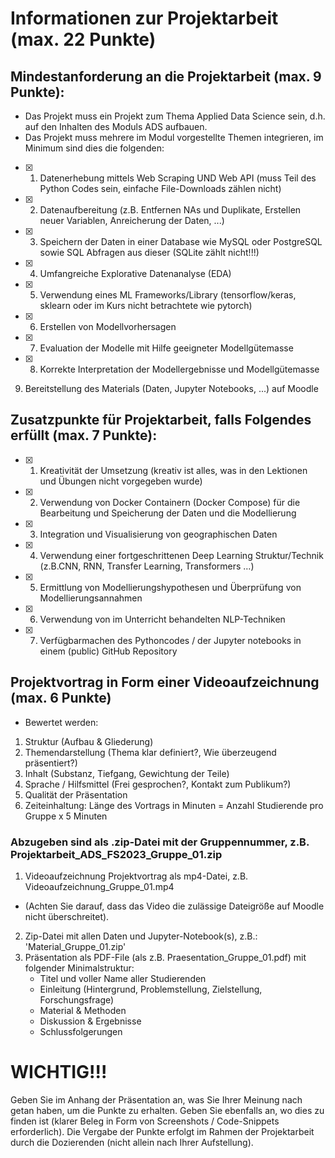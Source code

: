 # Informationen zur Projektarbeit (max. 22 Punkte)

## Mindestanforderung an die Projektarbeit (max. 9 Punkte):
- Das Projekt muss ein Projekt zum Thema Applied Data Science sein, d.h. auf den Inhalten des Moduls ADS aufbauen.
- Das Projekt muss mehrere im Modul vorgestellte Themen integrieren, im Minimum sind dies die folgenden:
- [x] 1. Datenerhebung mittels Web Scraping UND Web API (muss Teil des Python Codes sein, einfache File-Downloads zählen nicht)
- [x] 2. Datenaufbereitung (z.B. Entfernen NAs und Duplikate, Erstellen neuer Variablen, Anreicherung der Daten, ...)
- [x] 3. Speichern der Daten in einer Database wie MySQL oder PostgreSQL sowie SQL Abfragen aus dieser (SQLite zählt nicht!!!)
- [x] 4. Umfangreiche Explorative Datenanalyse (EDA)
- [x] 5. Verwendung eines ML Frameworks/Library (tensorflow/keras, sklearn oder im Kurs nicht betrachtete wie pytorch)
- [x] 6. Erstellen von Modellvorhersagen
- [x] 7. Evaluation der Modelle mit Hilfe geeigneter Modellgütemasse
- [x] 8. Korrekte Interpretation der Modellergebnisse und Modellgütemasse
9. Bereitstellung des Materials (Daten, Jupyter Notebooks, ...) auf Moodle

## Zusatzpunkte für Projektarbeit, falls Folgendes erfüllt (max. 7 Punkte):
- [x] 1. Kreativität der Umsetzung (kreativ ist alles, was in den Lektionen und Übungen nicht vorgegeben wurde)
- [x] 2. Verwendung von Docker Containern (Docker Compose) für die Bearbeitung und Speicherung der Daten und die Modellierung
- [x] 3. Integration und Visualisierung von geographischen Daten
- [x] 4. Verwendung einer fortgeschrittenen Deep Learning Struktur/Technik (z.B.CNN, RNN, Transfer Learning, Transformers …)
- [x] 5. Ermittlung von Modellierungshypothesen und Überprüfung von Modellierungsannahmen
- [x] 6. Verwendung von im Unterricht behandelten NLP-Techniken
- [x] 7. Verfügbarmachen des Pythoncodes / der Jupyter notebooks in einem (public) GitHub Repository

## Projektvortrag in Form einer Videoaufzeichnung (max. 6 Punkte)
- Bewertet werden:
1. Struktur (Aufbau & Gliederung)
2. Themendarstellung (Thema klar definiert?, Wie überzeugend präsentiert?)
3. Inhalt (Substanz, Tiefgang, Gewichtung der Teile)
4. Sprache / Hilfsmittel (Frei gesprochen?, Kontakt zum Publikum?)
5. Qualität der Präsentation
6. Zeiteinhaltung: Länge des Vortrags in Minuten = Anzahl Studierende pro Gruppe x 5 Minuten

### Abzugeben sind als .zip-Datei mit der Gruppennummer, z.B. Projektarbeit_ADS_FS2023_Gruppe_01.zip
1. Videoaufzeichnung Projektvortrag als mp4-Datei, z.B. Videoaufzeichnung_Gruppe_01.mp4
- (Achten Sie darauf, dass das Video die zulässige Dateigröße auf Moodle nicht überschreitet).
2. Zip-Datei mit allen Daten und Jupyter-Notebook(s), z.B.: 'Material_Gruppe_01.zip'
3. Präsentation als PDF-File (als z.B. Praesentation_Gruppe_01.pdf) mit folgender Minimalstruktur:
    - Titel und voller Name aller Studierenden
    - Einleitung (Hintergrund, Problemstellung, Zielstellung, Forschungsfrage)
    - Material & Methoden
    - Diskussion & Ergebnisse
    - Schlussfolgerungen
# WICHTIG!!! 
Geben Sie im Anhang der Präsentation an, was Sie Ihrer Meinung nach getan haben, um die Punkte zu erhalten. 
Geben Sie ebenfalls an, wo dies zu finden ist (klarer Beleg in Form von Screenshots / Code-Snippets erforderlich).
Die Vergabe der Punkte erfolgt im Rahmen der Projektarbeit durch die Dozierenden (nicht allein nach Ihrer Aufstellung).

